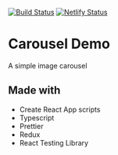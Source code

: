 [![Build Status](https://travis-ci.org/tomsturge/demo-carousel.svg?branch=master)](https://travis-ci.com/tomsturge/demo-carousel)
[![Netlify Status](https://api.netlify.com/api/v1/badges/bac43b3c-7b1f-4e9d-affd-c7064234ecb3/deploy-status)](https://democarousel.netlify.com)

# Carousel Demo

A simple image carousel

## Made with

- Create React App scripts
- Typescript
- Prettier
- Redux
- React Testing Library